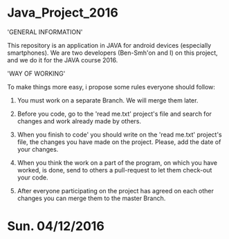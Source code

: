 # Java_Project_2016

'GENERAL INFORMATION'

This repository is an application in JAVA for android devices (especially smartphones). 
We are two developers (Ben-Smh'on and I) on this project, and we do it for the JAVA course 2016.

'WAY OF WORKING'

To make things more easy, i propose some rules everyone should follow:

1) You must work on a separate Branch. We will merge them later.

2) Before you code, go to the 'read me.txt' project's file and search for changes and work already made by others.

3) When you finish to code' you should write on the 'read me.txt' project's file, the changes you have made on the project.
   Please, add the date of your changes.

4) When you think the work on a part of the program, on which you have worked, is done, send to others a pull-request to
   let them check-out your code.

5) After everyone participating on the project has agreed on each other changes you can merge them to the master Branch.

# Sun. 04/12/2016


